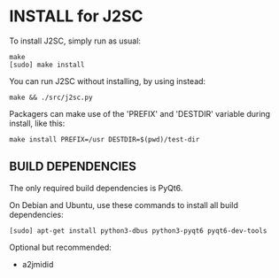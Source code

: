 # INSTALL for J2SC

To install J2SC, simply run as usual:

```
make
[sudo] make install
```

You can run J2SC without installing, by using instead:

```
make && ./src/j2sc.py
```

Packagers can make use of the 'PREFIX' and 'DESTDIR' variable during install, like this:

```
make install PREFIX=/usr DESTDIR=$(pwd)/test-dir
```

## BUILD DEPENDENCIES

The only required build dependencies is PyQt6.

On Debian and Ubuntu, use these commands to install all build dependencies:

```
[sudo] apt-get install python3-dbus python3-pyqt6 pyqt6-dev-tools
```

Optional but recommended:

 - a2jmidid
